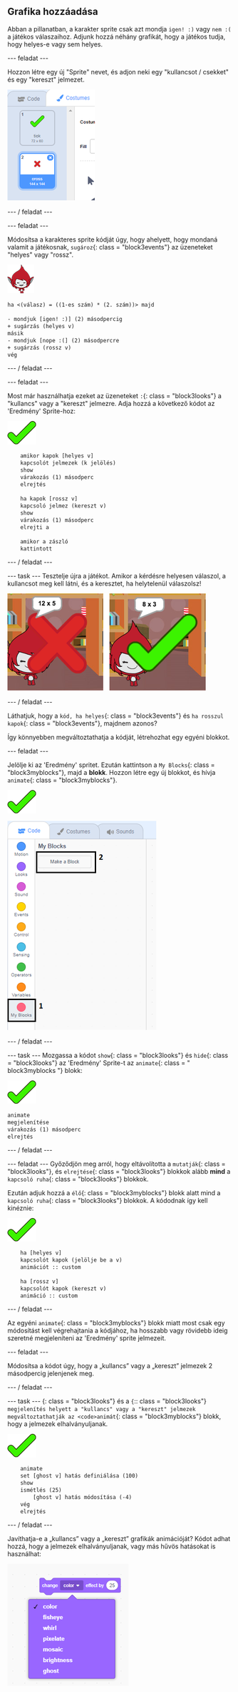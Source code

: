 ## Grafika hozzáadása

Abban a pillanatban, a karakter sprite csak azt mondja `igen! :)` vagy `nem :(` a játékos válaszaihoz. Adjunk hozzá néhány grafikát, hogy a játékos tudja, hogy helyes-e vagy sem helyes.

\--- feladat \---

Hozzon létre egy új "Sprite" nevet, és adjon neki egy "kullancsot / csekket" és egy "kereszt" jelmezet.

![Sprite kullancs és kereszt jelmezekkel](images/brain-result.png)

\--- / feladat \---

\--- feladat \---

Módosítsa a karakteres sprite kódját úgy, hogy ahelyett, hogy mondaná valamit a játékosnak, `sugároz`{: class = "block3events"} az üzeneteket "helyes" vagy "rossz".

![Karakter sprite](images/giga-sprite.png)

```blocks3
ha <(válasz) = ((1-es szám) * (2. szám))> majd

- mondjuk [igen! :)] (2) másodpercig
+ sugárzás (helyes v)
másik
- mondjuk [nope :(] (2) másodpercre
+ sugárzás (rossz v)
vég
```

\--- / feladat \---

\--- feladat \---

Most már használhatja ezeket az üzeneteket `:`{: class = "block3looks"} a "kullancs" vagy a "kereszt" jelmezre. Adja hozzá a következő kódot az 'Eredmény' Sprite-hoz:

![Eredmény sprite](images/result-sprite.png)

```blocks3
    amikor kapok [helyes v]
    kapcsolót jelmezek (k jelölés)
    show
    várakozás (1) másodperc
    elrejtés

    ha kapok [rossz v]
    kapcsoló jelmez (kereszt v)
    show
    várakozás (1) másodperc
    elrejti a

    amikor a zászló
    kattintott
```

\--- / feladat \---

\--- task \--- Tesztelje újra a játékot. Amikor a kérdésre helyesen válaszol, a kullancsot meg kell látni, és a keresztet, ha helytelenül válaszolsz!

![Jelölje be a helyes, keresztet a helytelen válaszért](images/brain-test-answer.png)

\--- / feladat \---

Láthatjuk, hogy a `kód, ha helyes`{: class = "block3events"} és `ha rosszul kapok`{: class = "block3events"}, majdnem azonos?

Így könnyebben megváltoztathatja a kódját, létrehozhat egy egyéni blokkot.

\--- feladat \---

Jelölje ki az 'Eredmény' spritet. Ezután kattintson a `My Blocks`{: class = "block3myblocks"}, majd a **blokk**. Hozzon létre egy új blokkot, és hívja `animate`{: class = "block3myblocks"}.

![Eredmény sprite](images/result-sprite.png)

![Hozzon létre egy animált blokkot](images/brain-animate-function.png)

\--- / feladat \---

\--- task \--- Mozgassa a kódot `show`{: class = "block3looks"} és `hide`{: class = "block3looks"} az 'Eredmény' Sprite-t az `animate`{: class = " block3myblocks "} blokk:

![Eredmény sprite](images/result-sprite.png)

```blocks3
animate
megjelenítése
várakozás (1) másodperc
elrejtés
```

\--- / feladat \---

\--- feladat \--- Győződjön meg arról, hogy eltávolította a `mutatják`{: class = "block3looks"}, és `elrejtése`{: class = "block3looks"} blokkok alább **mind** a `kapcsoló ruha`{: class = "block3looks"} blokkok.

Ezután adjuk hozzá a `élő`{: class = "block3myblocks"} blokk alatt mind a `kapcsoló ruha`{: class = "block3looks"} blokkok. A kódodnak így kell kinéznie:

![Eredmény sprite](images/result-sprite.png)

```blocks3
    ha [helyes v]
    kapcsolót kapok (jelölje be a v)
    animációt :: custom

    ha [rossz v]
    kapcsolót kapok (kereszt v)
    animáció :: custom
```

\--- / feladat \---

Az egyéni `animate`{: class = "block3myblocks"} blokk miatt most csak egy módosítást kell végrehajtania a kódjához, ha hosszabb vagy rövidebb ideig szeretné megjeleníteni az 'Eredmény' sprite jelmezeit.

\--- feladat \---

Módosítsa a kódot úgy, hogy a „kullancs” vagy a „kereszt” jelmezek 2 másodpercig jelenjenek meg.

\--- / feladat \---

\--- task \--- </code>{: class = "block3looks"} és a `{`:: class = "block3looks"} `megjelenítés helyett a "kullancs" vagy a "kereszt" jelmezek megváltoztathatják az <code>animát`{: class = "block3myblocks"} blokk, hogy a jelmezek elhalványuljanak.

![Eredmény sprite](images/result-sprite.png)

```blocks3
    animate
    set [ghost v] hatás definiálása (100)
    show
    ismétlés (25)
        [ghost v] hatás módosítása (-4)
    vég
    elrejtés
```

\--- / feladat \---

Javíthatja-e a „kullancs” vagy a „kereszt” grafikák animációját? Kódot adhat hozzá, hogy a jelmezek elhalványuljanak, vagy más hűvös hatásokat is használhat:

![screenshot](images/brain-effects.png)